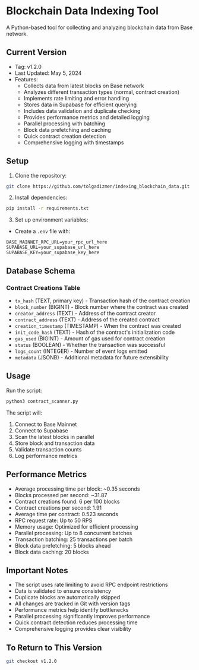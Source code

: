 # Blockchain Data Indexing Tool

A Python-based tool for collecting and analyzing blockchain data from Base network.

## Current Version
- Tag: v1.2.0
- Last Updated: May 5, 2024
- Features:
  - Collects data from latest blocks on Base network
  - Analyzes different transaction types (normal, contract creation)
  - Implements rate limiting and error handling
  - Stores data in Supabase for efficient querying
  - Includes data validation and duplicate checking
  - Provides performance metrics and detailed logging
  - Parallel processing with batching
  - Block data prefetching and caching
  - Quick contract creation detection
  - Comprehensive logging with timestamps

## Setup
1. Clone the repository:
```bash
git clone https://github.com/tolgadizmen/indexing_blockchain_data.git
```

2. Install dependencies:
```bash
pip install -r requirements.txt
```

3. Set up environment variables:
- Create a `.env` file with:
```
BASE_MAINNET_RPC_URL=your_rpc_url_here
SUPABASE_URL=your_supabase_url_here
SUPABASE_KEY=your_supabase_key_here
```

## Database Schema

### Contract Creations Table
- `tx_hash` (TEXT, primary key) - Transaction hash of the contract creation
- `block_number` (BIGINT) - Block number where the contract was created
- `creator_address` (TEXT) - Address of the contract creator
- `contract_address` (TEXT) - Address of the created contract
- `creation_timestamp` (TIMESTAMP) - When the contract was created
- `init_code_hash` (TEXT) - Hash of the contract's initialization code
- `gas_used` (BIGINT) - Amount of gas used for contract creation
- `status` (BOOLEAN) - Whether the transaction was successful
- `logs_count` (INTEGER) - Number of event logs emitted
- `metadata` (JSONB) - Additional metadata for future extensibility

## Usage
Run the script:
```bash
python3 contract_scanner.py
```

The script will:
1. Connect to Base Mainnet
2. Connect to Supabase
3. Scan the latest blocks in parallel
4. Store block and transaction data
5. Validate transaction counts
6. Log performance metrics

## Performance Metrics
- Average processing time per block: ~0.35 seconds
- Blocks processed per second: ~31.87
- Contract creations found: 6 per 100 blocks
- Contract creations per second: 1.91
- Average time per contract: 0.523 seconds
- RPC request rate: Up to 50 RPS
- Memory usage: Optimized for efficient processing
- Parallel processing: Up to 8 concurrent batches
- Transaction batching: 25 transactions per batch
- Block data prefetching: 5 blocks ahead
- Block data caching: 20 blocks

## Important Notes
- The script uses rate limiting to avoid RPC endpoint restrictions
- Data is validated to ensure consistency
- Duplicate blocks are automatically skipped
- All changes are tracked in Git with version tags
- Performance metrics help identify bottlenecks
- Parallel processing significantly improves performance
- Quick contract detection reduces processing time
- Comprehensive logging provides clear visibility

## To Return to This Version
```bash
git checkout v1.2.0
``` 